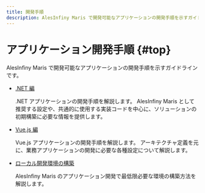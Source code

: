 ```yaml
---
title: 開発手順
description: AlesInfiny Maris で開発可能なアプリケーションの開発手順を示すガイドラインです。
---
```


# アプリケーション開発手順 {#top}

AlesInfiny Maris で開発可能なアプリケーションの開発手順を示すガイドラインです。

- [.NET 編](./dotnet/index.md)

    .NET アプリケーションの開発手順を解説します。
    AlesInfiny Maris として推奨する設定や、共通的に使用する実装コードを中心に、ソリューションの初期構築に必要な情報を提供します。

- [Vue.js 編](./vue-js/index.md)

    Vue.js アプリケーションの開発手順を解説します。
    アーキテクチャ定義を元に、業務アプリケーションの開発に必要な各種設定について解説します。

- [ローカル開発環境の構築](./local-environment/index.md)

    AlesInfiny Maris のアプリケーション開発で最低限必要な環境の構築方法を解説します。
